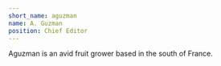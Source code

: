 ```yaml
---
short_name: aguzman
name: A. Guzman
position: Chief Editor
---
```

Aguzman is an avid fruit grower based in the south of France.